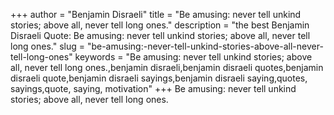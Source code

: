 +++
author = "Benjamin Disraeli"
title = "Be amusing: never tell unkind stories; above all, never tell long ones."
description = "the best Benjamin Disraeli Quote: Be amusing: never tell unkind stories; above all, never tell long ones."
slug = "be-amusing:-never-tell-unkind-stories-above-all-never-tell-long-ones"
keywords = "Be amusing: never tell unkind stories; above all, never tell long ones.,benjamin disraeli,benjamin disraeli quotes,benjamin disraeli quote,benjamin disraeli sayings,benjamin disraeli saying,quotes, sayings,quote, saying, motivation"
+++
Be amusing: never tell unkind stories; above all, never tell long ones.
